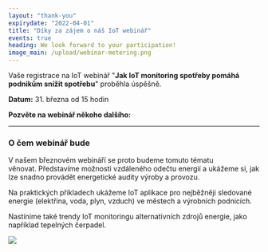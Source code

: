 ```yaml
---
layout: "thank-you"
expirydate: "2022-04-01"
title: "Díky za zájem o náš IoT webinář"
events: true
heading: We look forward to your participation!
image_main: /upload/webinar-metering.png
---
```


<p class = "pb-10">Vaše registrace na IoT webinář "<strong>Jak IoT monitoring spotřeby pomáhá podnikům snížit spotřebu</strong>" proběhla úspěšně.</p>
<p class = "pb-10"><strong>Datum:</strong> 31. března od 15 hodin</p>
<div class = "row">
<div class ="col">
<p class = ""><strong>Pozvěte na webinář někoho dalšího:</strong></p>
</div>
<div class="col addthis_inline_share_toolbox pb-30" data-url="https://www.hardwario.com/cs/events/2022-03-31-webinar-industry/" data-title="[Webinář zdarma] Jak IoT monitoring pomáhá optimalizovat spotřebu energie" data-description="Zúčastním se bezplatného webináře na téma Jak IoT monitoring pomáhá optimalizovat spotřebu energie" ></div>
</div>

<hr class = "mb-30"/>
<h3 class = "font-weight-black mb-20">O čem webinář bude</h3>
<p class = "pb-25">V našem březnovém webináří se proto budeme tomuto tématu věnovat. Představíme možnosti vzdáleného odečtu energií a ukážeme si, jak lze snadno provádět energetické audity výroby a provozu.</p>

<p class = "pb-25">Na praktických příkladech ukážeme IoT aplikace pro nejběžněji sledované energie (elektřina, voda, plyn, vzduch) ve městech a výrobních podnicích.</p>

<p class = "pb-25">Nastíníme také trendy IoT monitoringu alternativních zdrojů energie, jako například tepelných čerpadel.</p>
<img class = "w-100" src = "/upload/webinar-metering.png"/>